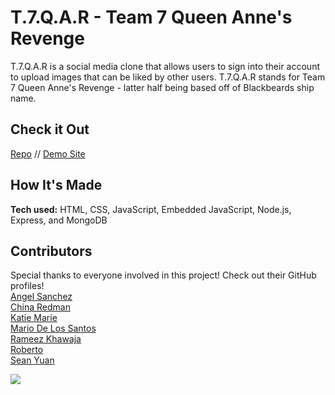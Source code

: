 # T.7.Q.A.R - Team 7 Queen Anne's Revenge
T.7.Q.A.R is a social media clone that allows users to sign into their account to upload images that can be liked by other users. T.7.Q.A.R stands for Team 7 Queen Anne's Revenge - latter half being based off of Blackbeards ship name. <br />

## Check it Out
<a target="_blank" href="https://github.com/xcChinaxc/T.7.Q.A.R"> Repo</a> //
<a target="_blank" href="https://t7qar.herokuapp.com/">Demo Site</a>

## How It's Made
**Tech used:** HTML, CSS, JavaScript, Embedded JavaScript, Node.js, Express, and MongoDB <br />

## Contributors
Special thanks to everyone involved in this project! Check out their GitHub profiles! <br />
<a target="_blank" href="https://github.com/t050">Angel Sanchez </a> <br />
<a target="_blank" href="https://github.com/xcChinaxc/">China Redman</a>  <br />
<a target="_blank" href="https://github.com/kguite/">Katie Marie</a> <br />
<a target="_blank" href="https://github.com/TelescopeThieves/">Mario De Los Santos</a> <br />
<a target="_blank" href="https://github.com/Rameezrk">Rameez Khawaja </a> <br />
<a target="_blank" href="https://github.com/mayanhavoc">Roberto  </a> <br />
<a target="_blank" href="https://github.com/seyuan111">Sean Yuan </a> <br />

![](public/images/t7qar.jpg)
